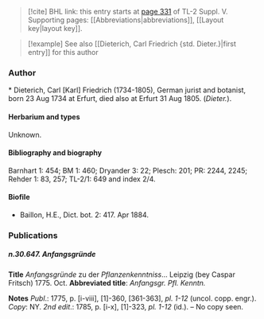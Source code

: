 > [!cite] BHL link: this entry starts at [page 331](https://www.biodiversitylibrary.org/item/103833#page/343/mode/1up) of TL-2 Suppl. V.
> Supporting pages: [[Abbreviations|abbreviations]], [[Layout key|layout key]].

> [!example] See also [[Dieterich, Carl Friedrich {std. Dieter.}|first entry]] for this author

### Author

\* Dieterich, Carl \[Karl\] Friedrich (1734-1805), German jurist and botanist, born 23 Aug 1734 at Erfurt, died also at Erfurt 31 Aug 1805. (*Dieter.*).

#### Herbarium and types

Unknown.

#### Bibliography and biography

Barnhart 1: 454; BM 1: 460; Dryander 3: 22; Plesch: 201; PR: 2244, 2245; Rehder 1: 83, 257; TL-2/1: 649 and index 2/4.

#### Biofile

- Baillon, H.E., Dict. bot. 2: 417. Apr 1884.

### Publications

##### n.30.647. Anfangsgründe

**Title**
*Anfangsgründe* zu der *Pflanzenkenntniss*... Leipzig (bey Caspar Fritsch) 1775. Oct.
**Abbreviated title**: *Anfangsgr. Pfl. Kenntn.*

**Notes**
*Publ*.: 1775, p. \[i-viii\], \[1\]-360, \[361-363\], *pl. 1-12* (uncol. copp. engr.). *Copy*: NY.
*2nd edit*.: 1785, p. \[i-x\], \[1\]-323, *pl. 1-12* (id.). – No copy seen.

